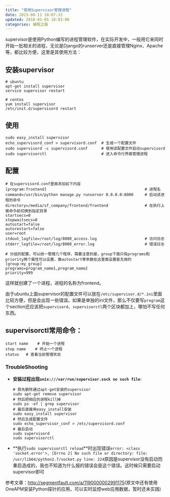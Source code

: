 ```yaml
---
title: "使用Supervisor管理进程"
date: 2015-08-11 10:07:33
updated: 2018-01-05 18:03:00
categories: 编程之路
---
```

supervisor是使用Python编写的进程管理软件，在实际开发中，一般用它来同时开始一批相关的进程，无论是Django的runserver还是直接管理Nginx、Apache等，都比较方便，这里是其使用方法：

## 安装supervisor

```shell
# ubuntu
apt-get install supervisor
service supervisor restart

# centos
yum install supervisor
/etc/init.d/supervisord restart
```
<!--more-->

## 使用

```shell
sudo easy_install supervisor
echo_supervisord_conf > supervisord.conf  # 生成一个配置文件
sudo supervisord -c supervisord.conf      # 使用该配置文件启动supervisord
sudo supervisorctl                        # 进入命令行界面管理进程
```

## 配置

```shell
# 在supervisord.conf里面添加如下内容
[program:frontend]                                           # 进程名
command=/usr/bin/python manage.py runserver 0.0.0.0:8000     # 启动该进程的命令
directory=/media/sf_company/frontend/frontend                # 在执行上面命令前切换到指定目录
startsecs=0
stopwaitsecs=0
autostart=false
autorestart=false
user=root
stdout_logfile=/root/log/8000_access.log                     # 访问日志
stderr_logfile=/root/log/8000_error.log                      # 错误日志

# 分组的配置，可以统一管理几个程序，需要注意的是，group下面只有programs和priority两个属性可以设置，像autostart等参数在这里面设置是无效的
[group:my_group]
programs=program_name1,program_name2
priority=999
```

这样就创建了一个进程，进程的名称为frontend。

由于ubuntu上面supervisor的配置文件可以放在`/etc/supervisor.d/*.ini`里面比较方便，但是会出现一些错误。如果是单独的ini文件，那么不仅要写`program`这个section还应该把`supervisord`、`supervisorctl`两个区块都加上，哪怕不写任何东西。

## supervisorctl常用命令：

```shell
start name    # 开始一个进程
stop name    # 终止一个进程
status   # 查看当前管理状态
```

### TroubleShooting

- **安装过程出现`unix:///var/run/supervisor.sock no such file`**:

  ```shell
  # 首先删除通过apt-get安装的supervisor
  sudo apt-get remove supervisor
  # 然后把相应的进程kill掉
  sudo ps -ef | grep supervisor
  # 最后直接用easy_install安装
  sudo easy_install supervisor
  # 然后生成配置文件
  sudo echo_supervisor_conf > /etc/supervisord.conf
  # 最后启动
  sudo supervisord
  sudo supervisorctl
  ```

- **执行`sudo supervisorctl reload`**时出现错误`error: <class 'socket.error'>, [Errno 2] No such file or directory: file: /usr/lib64/python2.7/socket.py line: 224`原因是supervisor没有启动而重启造成的，我也不知道为什么报的错误会是这个错误。这时候只需要启动supervisor即可



参考文章：<http://segmentfault.com/a/1190000002991175>(原文中还有使用OneAPM安装Python探针的应用，可以实时监控web应用数据，暂时还未实践)